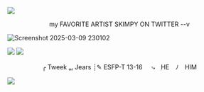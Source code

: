 ![](https://64.media.tumblr.com/58bd11950804a25cd5e97b7b172de193/6082e599d0cea299-e4/s1280x1920/bc088ea0c6120738bed809b31173ba69828a4316.pnj)

 <p align="center">
my FAVORITE ARTIST SKIMPY ON TWITTER --v
   
![Screenshot 2025-03-09 230102](https://github.com/user-attachments/assets/5350767e-5d3b-4996-8344-f2a16b2b024c)


![](https://64.media.tumblr.com/3955b9b1ed70a8c1e580b3cbd1b23e86/e41345b50691e398-f1/s75x75_c1/c0fc230c0e81e4a4bc91294f152899ef55dffaf5.gifv)
![](https://komarev.com/ghpvc/?username=elcafeina10&label=♥)

   <p align="center">
   ╭  Tweek ₒᵣ Jears
   ┊✎ ESFP-T   13-16
ㅤ  ⤷ㅤִHE ﾉ HIM

![](https://64.media.tumblr.com/fbdcd1aa89b487cd8bf113629b32e82e/6082e599d0cea299-3d/s1280x1920/7bbea1d6231443dbde09e50e55bd1fe180a28b0b.pnj)
